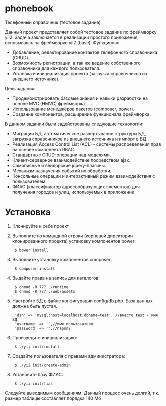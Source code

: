 # phonebook
Телефонный справочник (тестовое задание)

Данный проект представляет собой тестовое задание по фреймворку yii2. Задача заключается в реализации простого приложения, основываясь на фреймворке yii2 (base). 
Функционал:
* Добавление, редактирование контактов телефонного справочника (CRUD).
* Возможность регистрации, а так же ведение собственного справочника для каждого пользователя.
* Устанвка и инициализация проекта (загрузка справочников из внешнего источника).

Цель задания:
* Продемонстрировать базовые знания и навыки разработки на основе MVC (HMVC) фреймворка.
* Использование менеджеров пакетов (composer, bower).
* Создание компонентов, расширение функционала фреймворка.

В данном задании были задействованы следующие технологии:
* Миграции БД, автоматическое развёртывание структуры БД, загрузка справочников из внешнего источника и импорт в БД.
* Реализация Access Control List (ACL) - системы распределения прав на основе компонента RBAC.
* Стандартные CRUD-операции над моделями.
* Клиент-серверное взаимодействие посредством ajax.
* Самописные и вендорские jquery-плагины.
* Механизм назначения событий их обработки.
* Консольные операции и интерактивный режим взаимодействия с пользователем.
* ФИАС (классификатор адресообразующих элементов) для получения городов и улиц, используемых в приложении.

# Установка
1. Клонируйте к себе проект
2. Выполните из командной строки (корневой директории клонированного проекта) установку компонентов bower:

        $ bower install
3. Выполните установку компонентов composer:

        $ composer install

4. Выдайте права на запись для каталогов:

        $ chmod -R 777 ./runtime
        $ chmod -R 777 ./web/assets

5. Настройте БД в файле конфигурации config/db.php. База данных должна быть пустая.

        'dsn' => 'mysql:host=localhost;dbname=test', //вместо test - имя БД
        'username' => '',//имя пользователя
        'password' => '',//пароль

6. Произведите инициализацию:

        $ ./yii init/install

7. Создайте пользователя с правами администратора:

        $ ./yii init/create-admin

8. Установите базу ФИАС:

        $ ./yii init/fias

Следуйте выводимым сообщениям. Данный процесс очень долгий, т.к. размер таблицы составляет порядка 140 Мб
